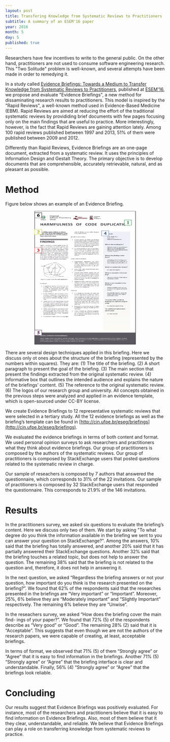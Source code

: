 ```yaml
---
layout: post
title: Transfering Knowledge from Systematic Reviews to Practitioners
subtitle: A summary of an ESEM'16 paper
year: 2016
month: 5
day: 5
published: true
---
```


Researchers have few incentives to write to the general public. On the other hand, practitioners are not used to consume software engineering research. This "Two Solitude" problem is well-known, and several attempts have been made in order to remedying it.

In a study called [Evidence Briefings: Towards a Medium to Transfer Knowledge from Systematic Reviews to Practitioners](/lost+found/esem2016.pdf), published at [ESEM'16](http://alarcos.esi.uclm.es/eseiw2016/esem/), we propose and evaluate "Evidence Briefings", a new method for dissaminating research results to practitioners. This model is inspired by the "Rapid Reviews", a well-known method used in Evidence-Based Medicine (EBM). Rapid Reviews are aimed at reducing the effort of the traditional systematic reviews by provididing brief documents with few pages focusing only on the main findings that are useful to practice. More interestingly, however, is the fact that Rapid Reviews are gaining attention lately. Among 100 rapid reviews published between 1997 and 2013, 51% of them were published between 2009 and 2012.

Differently than Rapid Reviews, Evidence Briefings are an one-page document, extracted from a systematic review. It uses the principles of Information Design and Gestalt Theory. The primary objective is to develop documents that are comprehensible, accurately retrievable, natural, and as pleasant as possible.


# Method

Figure below shows an example of an Evidence Briefing.

<center>
<img src="/images/briefing-structure.png" alt="Gustavo Pinto" width="320" height="421" />
</center>

There are several design techniques applied in this briefing. Here we discuss only ot ones about the structure of the briefing (represented by the numbers within squares). They are: (1) The title of the briefing. (2) A short paragraph to present the goal of the briefing. (3) The main section that present the findings extracted from the original systematic review. (4) Informative box that outlines the intended audience and explains the nature of the briefings’ content. (5) The reference to the original systematic review. (6) The logos of our research group and university. All concepts obtained in the previous steps were analyzed and applied in an evidence template, which is open-sourced under CC-BY license.

We create Evidence Briefings to 12 representative systematic reviews that were selected in a tertiary study. All the 12 evidence briefings as well as the briefing’s template can be found in [http://cin.ufpe.br/eseg/briefings](http://cin.ufpe.br/eseg/briefings).

We evaluated the evidence briefings in terms of both content and format. We used personal opinion surveys to ask researchers and practitioners what they think about evidence briefings. Our group of practitioners is composed by the authors of the systematic reviews. Our group of practitioners is composed by StackExchange users that posted questions related to the systematic review in charge.

Our sample of reseachers is composed by 7 authors that answered the questionnaire, which corresponds to 31% of the 22 invitations. Our sample of practitioners is composed by 32 StackExchange users that responded the questionnaire. This corresponds to 21.9% of the 146 invitations.

# Results

In the practitioners survey, we asked six questions to evaluate the briefing’s content. Here we discuss only two of them. We start by asking "To what degree do you think the information available in the briefing we sent to you can answer your question on StackExchange?". Among the answers, 10% said that the briefing has totally answered, and another 20% said that it has partially answered their StackExchange questions. Another 32% said that the briefing touches a related topic, but does not help to answer the question. The remaining 38% said that the briefing is not related to the question and, therefore, it does not help in answering it.

In the next question, we asked “Regardless the briefing answers or not your question, how important do you think is the research presented on the briefing?”. We found that 62% of the respondents said that the researches presented in the briefings are “Very important” or “Important”. Moreover, 25%, 6% believe they are “Moderately important” and “Slightly Important” respectively. The remaining 6% believe they are “Unwise”.


In the reseachers survey, we asked “How does the briefing cover the main find- ings of your paper?”. We found that 72% (5) of the respondents describe as “Very good” or “Good”. The remaining 28% (2) said that it is “Acceptable”. This suggests that even though we are not the authors of the research papers, we were capable of creating, at least, acceptable briefings.

In terms of format, we observed that 71% (5) of them “Strongly agree” or “Agree” that it is easy to find information in the briefings. Another 71% (5) “Strongly agree” or “Agree” that the briefing interface is clear and understandable. Finally, 56% (4) “Strongly agree” or “Agree” that the briefings look reliable.

# Concluding

Our results suggest that Evidence Briefings was positively evaluated. For instance, most of the researchers and practitioners believe that it is easy to find information on Evidence Briefings. Also, most of them believe that it they clear, understandable, and reliable. We believe that Evidence Briefings can play a role on transferring knowledge from systematic reviews to practice.
